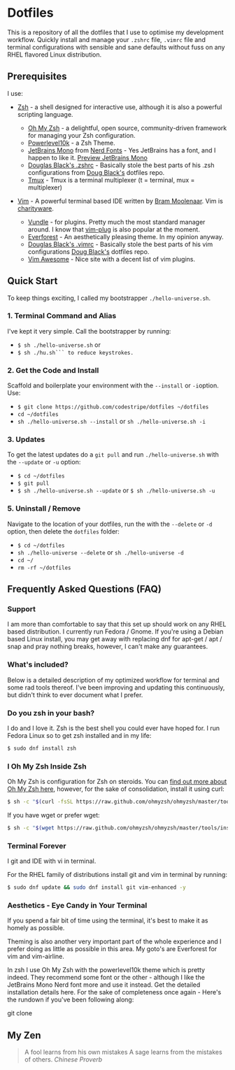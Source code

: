 # Dotfiles
This is a repository of all the dotfiles that I use to optimise my development workflow. Quickly install and manage your `.zshrc` file, `.vimrc` file and terminal configurations with sensible and sane defaults without fuss on any RHEL flavored Linux distribution.

## Prerequisites
I use:
  * [Zsh](https://www.zsh.org) - a shell designed for interactive use, although it is also a powerful scripting language.
    * [Oh My Zsh](https://ohmyz.sh/) - a delightful, open source, community-driven framework for managing your Zsh configuration.
    * [Powerlevel10k](https://github.com/romkatv/powerlevel10k) - a Zsh Theme.
    * [JetBrains Mono](https://github.com/ryanoasis/nerd-fonts/releases/download/v2.1.0/JetBrainsMono.zip) from [Nerd Fonts](https://www.nerdfonts.com/) - Yes JetBrains has a font, and I happen to like it. [Preview JetBrains Mono](https://www.programmingfonts.org/#jetbrainsmono)
    * [Douglas Black's .zshrc](https://github.com/dougblack/dotfiles/blob/master/.zshrc) - Basically stole the best parts of his .zsh configurations from [Doug Black's](https://dougblack.io/) dotfiles repo.
    * [Tmux]() - Tmux is a terminal multiplexer (t = terminal, mux = multiplexer)
    
  * [Vim](https://www.vim.org/) - A powerful terminal based IDE written by [Bram Moolenaar](https://moolenaar.net/). Vim is [charityware](https://moolenaar.net/Charityware.html).
    * [Vundle](https://github.com/VundleVim/Vundle.vim) - for plugins. Pretty much the most standard manager around. I know that [vim-plug](https://github.com/junegunn/vim-plug) is also popular at the moment.
    * [Everforest](https://github.com/sainnhe/everforest) - An aesthetically pleasing theme. In my opinion anyway.
    * [Douglas Black's .vimrc](https://github.com/dougblack/dotfiles/blob/master/.vimrc) - Basically stole the best parts of his vim configurations [Doug Black's](https://dougblack.io/) dotfiles repo.
    * [Vim Awesome](https://vimawesome.com/) - Nice site with a decent list of vim plugins.

## Quick Start
To keep things exciting, I called my bootstrapper `./hello-universe.sh`.

### 1. Terminal Command and Alias
I've kept it very simple. Call the bootstrapper by running:
  * `$ sh ./hello-universe.sh` or
  * `$ sh ./hu.sh``` to reduce keystrokes.`

### 2. Get the Code and Install
Scaffold and boilerplate your environment with the `--install` or `-i`option. Use:
  * `$ git clone https://github.com/codestripe/dotfiles ~/dotfiles`
  * `cd ~/dotfiles`
  * `sh ./hello-universe.sh --install` or `sh ./hello-universe.sh -i`

### 3. Updates
To get the latest updates do a ```git pull``` and run ```./hello-universe.sh``` with the `--update` or `-u` option:
  * `$ cd ~/dotfiles`
  * `$ git pull`
  * `$ sh ./hello-universe.sh --update` or `$ sh ./hello-universe.sh -u` 

### 5. Uninstall / Remove
Navigate to the location of your dotfiles, run the with the `--delete` or `-d` option, then delete the `dotfiles` folder:
  * `$ cd ~/dotfiles`
  * `sh ./hello-universe --delete` or `sh ./hello-universe -d`
  * `cd ~/`
  * `rm -rf ~/dotfiles`


## Frequently Asked Questions (FAQ)
### Support
I am more than comfortable to say that this set up should work on any RHEL based distribution. I currently run Fedora / Gnome. If you're using a Debian based Linux install, you may get away with replacing dnf for apt-get / apt / snap and pray nothing breaks, however, I can't make any guarantees.

### What's included?
Below is a detailed description of my optimized workflow for terminal and some rad tools thereof. I've been improving and updating this continuously, but didn't think to ever document what I prefer.

### Do you zsh in your bash?
I do and I love it. Zsh is the best shell you could ever have hoped for. I run Fedora Linux so to get zsh installed and in my life:

```bash
$ sudo dnf install zsh
```

### I Oh My Zsh Inside Zsh
Oh My Zsh is configuration for Zsh on steroids. You can [find out more about Oh My Zsh here](), however, for the sake of consolidation, install it using curl:

```bash
$ sh -c "$(curl -fsSL https://raw.github.com/ohmyzsh/ohmyzsh/master/tools/install.sh)"
```

If you have wget or prefer wget:

```bash
$ sh -c "$(wget https://raw.github.com/ohmyzsh/ohmyzsh/master/tools/install.sh -O -)"
```

### Terminal Forever
I git and IDE with vi in terminal.

For the RHEL family of distributions install git and vim in terminal by running:

```bash
$ sudo dnf update && sudo dnf install git vim-enhanced -y
```

### Aesthetics - Eye Candy in Your Terminal
If you spend a fair bit of time using the terminal, it's best to make it as homely as possible.

Theming is also another very important part of the whole experience and I prefer doing as little as possible in this area. My goto's are Everforest for vim and vim-airline.

In zsh I use Oh My Zsh with the powerlevel10k theme which is pretty indeed. They recommend some font or the other - although I like the JetBrains Mono Nerd font more and use it instead. Get the detailed installation details here. For the sake of completeness once again - Here's the rundown if you've been following along:

git clone 

## My Zen

> A fool learns from his own mistakes
> A sage learns from the mistakes of others.
*Chinese Proverb*

